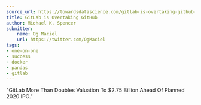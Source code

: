 ```yaml
---
source_url: https://towardsdatascience.com/gitlab-is-overtaking-github-a0bbb0a8d926
title: GitLab is Overtaking GitHub
author: Michael K. Spencer
submitter:
    name: Og Maciel
    url: https://twitter.com/OgMaciel
tags:
- one-on-one
- success
- docker
- pandas
- gitlab
---
```


"GitLab More Than Doubles Valuation To \$2.75 Billion Ahead Of Planned 2020 IPO." 
